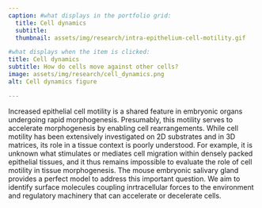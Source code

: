 ```yaml
---
caption: #what displays in the portfolio grid:
  title: Cell dynamics
  subtitle:
  thumbnail: assets/img/research/intra-epithelium-cell-motility.gif

#what displays when the item is clicked:
title: Cell dynamics
subtitle: How do cells move against other cells?
image: assets/img/research/cell_dynamics.png
alt: Cell dynamics figure

---
```


Increased epithelial cell motility is a shared feature in embryonic organs undergoing rapid morphogenesis. Presumably, this motility serves to accelerate morphogenesis by enabling cell rearrangements. While cell motility has been extensively investigated on 2D substrates and in 3D matrices, its role in a tissue context is poorly understood. For example, it is unknown what stimulates or mediates cell migration within densely packed epithelial tissues, and it thus remains impossible to evaluate the role of cell motility in tissue morphogenesis. The mouse embryonic salivary gland provides a perfect model to address this important question. We aim to identify surface molecules coupling inrtracellular forces to the environment and regulatory machinery that can accelerate or decelerate cells.
